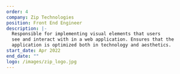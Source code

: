```yaml
---
order: 4
company: Zip Technologies
position: Front End Engineer
description: |-
  Responsible for implementing visual elements that users
  see and interact with in a web application. Ensures that the
  application is optimized both in technology and aesthetics.
start_date: Apr 2022
end_date: ""
logo: /images/zip_logo.jpg
---
```

